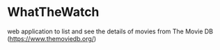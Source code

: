 # WhatTheWatch
 web application to list and see the details of movies from The Movie DB (https://www.themoviedb.org/)
